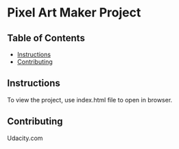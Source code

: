 # Pixel Art Maker Project

## Table of Contents

* [Instructions](#instructions)
* [Contributing](#contributing)

## Instructions

To view the project, use index.html file to open in browser.

## Contributing

Udacity.com
